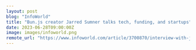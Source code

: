 ```yaml
---
layout: post
blog: "InfoWorld"
title: "Bun.js creator Jarred Sumner talks tech, funding, and startups"
date: 2023-06-28T09:00:00Z
image: images/infoworld.png
remote_url: "https://www.infoworld.com/article/3700870/interview-with-jarred-sumner-buns-creator-talks-tech-funding-and-startups.html#tk.rss_applicationdevelopment"
---
```

